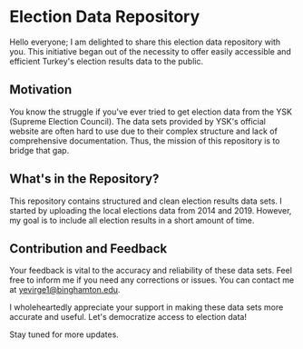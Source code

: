 # Election Data Repository

Hello everyone; I am delighted to share this election data repository with you. This initiative began out of the necessity to offer easily accessible and efficient Turkey's election results data to the public.

## Motivation

You know the struggle if you've ever tried to get election data from the YSK (Supreme Election Council). The data sets provided by YSK's official website are often hard to use due to their complex structure and lack of comprehensive documentation. Thus, the mission of this repository is to bridge that gap.

## What's in the Repository?

This repository contains structured and clean election results data sets. I started by uploading the local elections data from 2014 and 2019. However, my goal is to include all election results in a short amount of time. 

## Contribution and Feedback

Your feedback is vital to the accuracy and reliability of these data sets. Feel free to inform me if you need any corrections or issues. You can contact me at [yevirge1@binghamton.edu](mailto:yevirge1@binghamton.edu). 

I wholeheartedly appreciate your support in making these data sets more accurate and useful. Let's democratize access to election data!

Stay tuned for more updates.